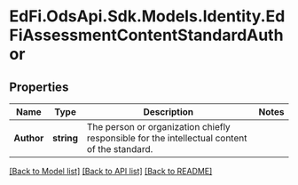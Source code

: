 # EdFi.OdsApi.Sdk.Models.Identity.EdFiAssessmentContentStandardAuthor
## Properties

Name | Type | Description | Notes
------------ | ------------- | ------------- | -------------
**Author** | **string** | The person or organization chiefly responsible for the intellectual content of the standard. | 

[[Back to Model list]](../README.md#documentation-for-models) [[Back to API list]](../README.md#documentation-for-api-endpoints) [[Back to README]](../README.md)

